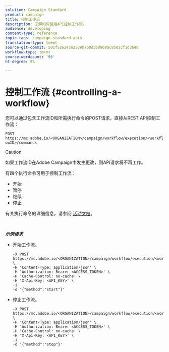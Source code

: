```yaml
---
solution: Campaign Standard
product: campaign
title: 控制工作流
description: 了解如何使用API控制工作流。
audience: developing
content-type: reference
topic-tags: campaign-standard-apis
translation-type: tm+mt
source-git-commit: 501f52624ce253eb7b0d36d908ac8502cf1d3b48
workflow-type: tm+mt
source-wordcount: '96'
ht-degree: 9%

---
```



# 控制工作流 {#controlling-a-workflow}

您可以通过包含工作流ID和所需执行命令的POST请求，直接从REST API控制工作流：

`POST https://mc.adobe.io/<ORGANIZATION>/campaign/workflow/execution/<workflowID>/commands`

>[!CAUTION]
>
>如果工作流ID在Adobe Campaign中发生更改，则API请求将不再工作。

有四个执行命令可用于控制工作流：

* 开始
* 暂停
* 继续
* 停止

有关执行命令的详细信息，请参阅 [活动文档](https://docs.adobe.com/content/help/en/campaign-standard/using/managing-processes-and-data/executing-a-workflow/about-workflow-execution.html)。

<br/>

***示例请求***

* 开始工作流。

   ```
   -X POST https://mc.adobe.io/<ORGANIZATION>/campaign/workflow/execution/<workflowID>/commands \
   -H 'Content-Type: application/json' \
   -H 'Authorization: Bearer <ACCESS_TOKEN>' \
   -H 'Cache-Control: no-cache' \
   -H 'X-Api-Key: <API_KEY>' \
   -i
   -d '{"method":"start"}'
   ```

   <!-- + réponse -->

* 停止工作流。

   ```
   -X POST https://mc.adobe.io/<ORGANIZATION>/campaign/workflow/execution/<workflowID>/commands \
   -H 'Content-Type: application/json' \
   -H 'Authorization: Bearer <ACCESS_TOKEN>' \
   -H 'Cache-Control: no-cache' \
   -H 'X-Api-Key: <API_KEY>' \
   -i
   -d '{"method":"stop"}'
   ```

   <!-- + réponse -->
